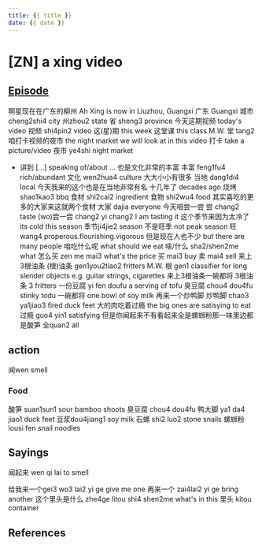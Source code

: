 ```yaml
---
title: {{ title }}
date: {{ date }}
---
```


# [ZN] a xing video

## [Episode](https://www.youtube.com/watch?v=Kzu_TlgbUzA)
啊星现在在广东的柳州  Ah Xing is now in Liuzhou, Guangxi
广东 Guangxi
城市 cheng2shi4 city
州zhou2 state
省 sheng3 province
今天这期视频 today's video
视频 shi4pin2 video
这(星)期 this week
这堂课 this class
M.W. 堂 tang2  
咱打卡视频的夜市 the night market we will look at in this video
打卡 take a picture/video
夜市 ye4shi night market
* 讲到 [...] speaking of/about ...
也是文化非常的丰富
丰富 feng1fu4 rich/abundant
文化 wen2hua4 culture
大大小小有很多 
当地 dang1di4 local
今天我来的这个也是在当地非常有名
十几年了 decades ago
烧烤 shao1kao3 bbq
食材 shi2cai2 ingredient
食物 shi2wu4 food
其实喜吃的更多的大家来这就两个食材
大家 dajia everyone
今天咱尝一尝
尝 chang2 taste
(wo)尝一尝 chang2 yi chang2 I am tasting it
这个季节来因为太冷了 its cold this season
季节ji4jie2 season
不是旺季 not peak season
旺 wang4 properous.flourishing.vigorous
但是现在人也不少 but there are many people
咱吃什么呢 what should we eat
啥/什么 sha2/shen2me what
怎么买 zen me mai3 what's the price
买 mai3 buy
卖 mai4 sell
来上3根油条
(根)油条 gen1you2tiao2 fritters
M.W. 根 gen1 classifier for long slender objects e.g. guitar strings, cigarettes
来上3根油条一碗都将
3根油条 3 fritters
一份豆腐 yi fen doufu a serving of tofu
臭豆腐 chou4 dou4fu stinky todu
一碗都将 one bowl of soy milk
再来一个炒鸭脚 
炒鸭脚 chao3 ya1jiao3 fired duck feet
大的肉吃着过瘾 the big ones are satisying to eat
过瘾 guo4 yin1 satisfying
但是你闻起来不有看起来全是螺蛳粉那一味里边都是酸笋
全quan2 all
## action
闻wen smell
### Food
酸笋 suan1sun1 sour bamboo shoots
臭豆腐 chou4 dou4fu 
鸭大脚 ya1 da4 jiao1 duck feet
豆浆dou4jiang1 soy milk
石螺 shi2 luo2 stone snails 
螺蛳粉 lousi fen snail noodles
## Sayings
闻起来 wen qi lai to smell

给我来一个gei3 wo3 lai2 yi ge give me one
再来一个 zai4lai2 yi ge bring another
这个里头是什么 zhe4ge litou shi4 shen2me what's in this
里头 kitou container 
## References

